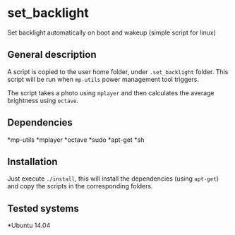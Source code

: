 # set_backlight
Set backlight automatically on boot and wakeup (simple script for linux)


General description
-------------------
A script is copied to the user home folder, under ``.set_backlight`` folder. This script will be run when ``mp-utils`` power management tool triggers.

The script takes a photo using ``mplayer`` and then calculates the average brightness using ``octave``.

Dependencies
------------
*mp-utils
*mplayer
*octave
*sudo
*apt-get
*sh

Installation
------------
Just execute ``./install``, this will install the dependencies (using ``apt-get``) and copy the scripts in the corresponding folders.

Tested systems
--------------

*Ubuntu 14.04

